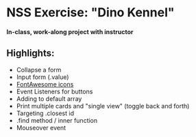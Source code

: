 # NSS Exercise: "Dino Kennel"
#### In-class, work-along project with instructor

## Highlights:
- Collapse a form
- Input form (.value)
- [FontAwesome icons](https://fontawesome.com/icons?d=gallery&m=free)
- Event Listeners for buttons
- Adding to default array
- Print multiple cards and "single view" (toggle back and forth)
- Targeting .closest id
- .find method / inner function
- Mouseover event
